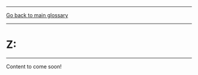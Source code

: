 <!-- ---
title: "Z"
permalink: https://ironrico.github.io/TestGlossary/Z 
--- -->
___


[Go back to main glossary](https://ironrico.github.io/TestGlossary/)
___

# **Z:** 
___

Content to come soon!
